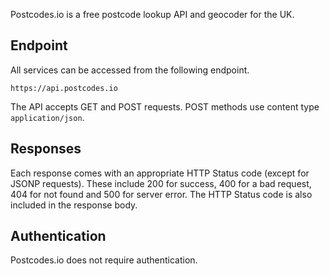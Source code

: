 Postcodes.io is a free postcode lookup API and geocoder for the UK.

## Endpoint

All services can be accessed from the following endpoint.

```
https://api.postcodes.io
```

The API accepts GET and POST requests. POST methods use content type `application/json`.

## Responses

Each response comes with an appropriate HTTP Status code (except for JSONP requests). These include 200 for success, 400 for a bad request, 404 for not found and 500 for server error. The HTTP Status code is also included in the response body.

## Authentication

Postcodes.io does not require authentication.
